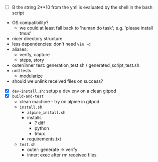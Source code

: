 - [ ] B the string 2**10 from the yml is evaluated by the shell in the bash script
- OS compatibility?
  - we could at least fall back to 'human do task'; e.g. 'please install tmux'
- nicer directory structure
- less dependencies: don't need `vim -d`
- aliases:
  - verify, capture
  - steps, story
- outer/inner test: generation_test.sh / generated_script_test.sh
- unit tests
  - modularize
- should we unlink received files on success?


- [x] `dev-install.sh`: setup a dev env on a clean gitpod
- [x] `build-and-test`
  - clean machine - try on alpine in gitpod
  - `install.sh`
    - `alpine_install.sh`
    - installs
      - ? diff
      - python
      - tmux
    - requirements.txt
  - `test.sh`
    - outer: generate -> verify
    - inner: exec after rm received files
